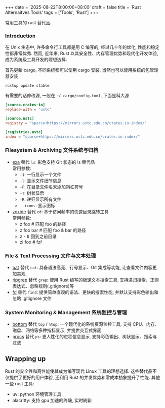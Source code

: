 +++
date = '2025-08-22T8:00:00+08:00'
draft = false
title = 'Rust Alternaitves Tools'
tags = ['Tools', 'Rust']
+++

常用工具的 rust 替代品.

### Introduction
在 Unix 生态中, 许多命令行工具都是用 C 编写的, 经过几十年的优化, 性能和稳定性都非常优秀.
然而, 近年来, Rust 以其安全性、内存管理优势和现代化开发体验, 成为系统级工具开发的理想选择.

首先更新 cargo, 不同系统都可以使用 cargo 安装, 当然也可以使用系统的包管理器安装
```
rustup update stable 
```

有需要的话修改源, 一般在 `~/.cargo/config.toml`, 下面是科大源
```toml
[source.crates-io]
replace-with = 'ustc'

[source.ustc]
registry = "sparse+https://mirrors.ustc.edu.cn/crates.io-index/"

[registries.ustc]
index = "sparse+https://mirrors.ustc.edu.cn/crates.io-index/"
```

### Filesystem & Archiving 文件系统与归档
- [exa](https://github.com/ogham/exa) 替代 `ls`: 彩色支持 Git 状态的 ls 替代品  
    常用参数:
    - `-1`: 一行显示一个文件
    - `-l`: 显示文件细节信息
    - `-F`: 在目录文件名末添加斜杠符号
    - `-T`: 树状显示
    - `-R`: 递归显示所有文件
    - `--icons`: 显示图标
- [zoxide](https://github.com/ajeetdsouza/zoxide) 替代 `cd`: 基于访问频率的快速目录跳转工具  
    常用参数:
    - z foo # 匹配 foo 的路径
    - z foo bar # 匹配 foo & bar 的路径
    - z - # 回到之前目录
    - zi foo # fzf

### File & Text Processing 文件与文本处理
- [bat](https://github.com/sharkdp/bat?tab=readme-ov-file) 替代 `cat`: 具备语法高亮、行号显示、Git 集成等功能, 让查看文件内容更加美观
- [ripgrep](https://github.com/BurntSushi/ripgrep) 替代 `grep`: 使用 Rust 编写的极速文本搜索工具, 支持递归搜索、正则表达式、忽略规则(.gitignore)等
- [fd](https://github.com/sharkdp/fd) 替代 `find`: 提供简单直观的语法、更快的搜索性能, 并默认支持彩色输出和忽略 .gitignore 文件

### System Monitoring & Management 系统监控与管理
- [bottom](https://github.com/ClementTsang/bottom) 替代 `top` / `htop`: 一个现代化的系统资源监控工具, 支持 CPU、内存、磁盘、网络等多种指标显示, 并提供交互式界面
- [procs](https://github.com/dalance/procs) 替代 `ps`: 更人性化的进程信息显示, 支持彩色输出、树状显示、搜索与过滤

## Wrapping up
Rust 的安全性和高性能使其成为编写现代 Linux 工具的理想选择.
这些替代品不仅提供了更好的用户体验, 还利用 Rust 的并发优势和零成本抽象提升了性能.
其他一些 rust 工具:
- uv: python 环境管理工具
- alacritty: 支持 gpu 加速的终端, 实时刷新
